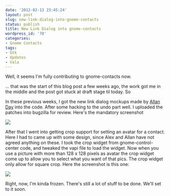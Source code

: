 ```yaml
---
date: '2012-02-13 23:45:24'
layout: post
slug: new-link-dialog-into-gnome-contacts
status: publish
title: New Link Dialog into gnome-contacts
wordpress_id: '78'
categories:
- Gnome Contacts
tags:
- Gtk
- Updates
- Vala
---
```


Well, it seems I'm fully contributing to gnome-contacts now.

... that was the start of this blog post a few weeks ago, the work got me in the middle and the post got stuck at draft stage til today. So

In these previous weeks, I got the new link dialog mockups made by [Allan Day](http://afaikblog.wordpress.com) into the code. After some hacking to the undo part well. I uploaded the patches into bugzilla for review. Here's the mandatory screenshot

[![](http://erick2red.files.wordpress.com/2012/02/link-to-other-contact.png?w=300)](http://erick2red.files.wordpress.com/2012/02/link-to-other-contact.png)

After that I went into getting crop support for setting an avatar for a contact. Here I had to came up with some design, since Alex and Allan have not agreed anything on these. I took the crop widget from gnome-control-center code, and tweaked the vapi file to load the widget. Now when you use a picture with more than 128 x 128 pixels as avatar the crop widget come up to allow you to select what you want of that pics. The crop widget only allow for square crop. Here the screenshot is this one:

[![](http://erick2red.files.wordpress.com/2012/02/contacts-crop.png?w=225)](http://erick2red.files.wordpress.com/2012/02/contacts-crop.png)

Right, now, I'm kinda frozen. There's still a lot of stuff to be done. We'll set to it soon.

